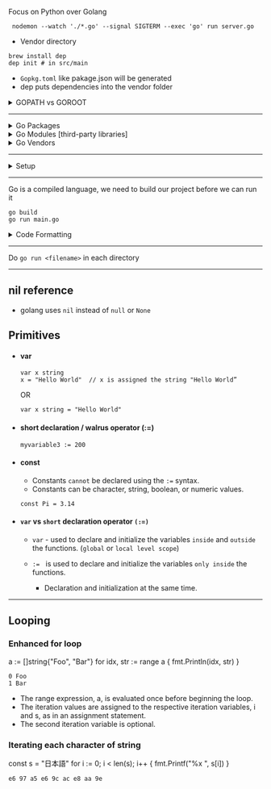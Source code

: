 Focus on Python over Golang
```
 nodemon --watch './*.go' --signal SIGTERM --exec 'go' run server.go 
```
- Vendor directory
```
brew install dep
dep init # in src/main
```
- `Gopkg.toml` like pakage.json will be generated
- dep puts dependencies into the vendor folder


<details>
<summary>GOPATH vs GOROOT</summary>

Installing Golang via Homebrew automatically generates two directories critical to running Go:
- `GOROOT` ( /usr/local/go ): 
    
    The Go "root" directory contains <ins> **Go's source code**</ins>. Homebrew will automatically register this path for you; there's little reason to mess around in here unless you're a Go contributor or if you're attempting to run multiple versions of Go.
- `GOPATH` ( /Users/ayush/go ): 
    
    Unlike most programming languages, Go takes an opinionated stance that <ins> **all projects** </ins>  and dependencies of the language <ins> **should exist in a single directory known as the GOPATH**</ins> . Any time we develop a Go project or install a third-party module, the actions taken ultimately happen inside this directory
    
</details>

---
<details>
<summary>Go Packages</summary>

- Go programs are made up of "packages," which mirror packaging concepts in other programming languages (think modules in Python or packages in Java). 

- Every Golang program contains a **package called**  `main`, which serves as the project's entry point.


To make the package available to other apps, we need to install corresponding package in to `go runtime`
```
cd <package_name>
go install
```
- It will be stored in `User/ayush/go/pkg/<os_type>/<project_name>`
- For mac, os_type is `darwin_amd64`
    - `<package_name>.a` file is generated | Compiled package, linkable
    - The package is now avaible in `main.go`

---

</details>
<details>
<summary>Go Modules [third-party libraries]</summary>

Go modules are third-party libraries installed by Go. Modules are essentially projects which have been published for general use as dependencies in your projects.

</details>
<details>
<summary>Go Vendors</summary>

While modules can be installed to the `/pkg/mod` directory for global use, **source projects** can contain their **own versions of these modules to avoid clashing dependency** versions between projects (**similar to Python virtual environments**). While not required, you can choose to keep module versions project-specific (we will do this in our example).
</details>

---
<details>
<summary>Setup</summary>

#### Add GOPATH to your PATH
```
vim ~/.zshrc
export GOPATH=/Users/ayush/go
export PATH=$PATH:$GOPATH
export PATH=$PATH:$GOPATH/bin
source ~/.zshrc
sudo chmod 777 /bin/goimports
```
- Copy project from `/usr/local/go/src` to `/Users/ayush/go/src/`
### Change VS Code Settings
```
"go.gopath": "/Users/ayush/go",
"go.toolsGopath": "/Users/ayush/go",
```
- Clone project in the `User/ayush/go/src`
#### Initialize our project as a Go module
```
go mod init github.com/aroraayush/golang-data-structures
```
#### Output
`go: creating new go.mod: module github.com/aroraayush/golang-data-structures`
- A new file will appear in your directory called `go.mod`
    - `go.mod` contains information about our module for others, such as the module name and Go version it is intended for

</details>

---
Go is a compiled language, we need to build our project before we can run it 
```
go build
go run main.go
```
<details>
<summary>Code Formatting</summary>
    
    go fmt
</details>

---
Do `go run <filename>` in each directory

---
## nil reference
- golang uses `nil` instead of `null` or `None`

## Primitives
- #### var
    ```
    var x string
    x = "Hello World"  // x is assigned the string "Hello World”
    ```
    OR
    ```
    var x string = "Hello World" 
    ```
- #### short declaration / walrus  operator (:=)
    ```
    myvariable3 := 200
    ```
- #### const
    - Constants `cannot` be declared using the `:=` syntax.
    - Constants can be character, string, boolean, or numeric values.
    ```
    const Pi = 3.14
    ```

- #### `var` vs `short`  declaration operator `(:=)`
    
    -   `var` - used to declare and initialize the variables `inside` and `outside` the functions. (`global` or `local level scope`)

    - `:=`  &nbsp; is used to declare and initialize the variables `only inside` the functions.
        
        - Declaration and initialization at the same time.

---
## Looping

### Enhanced for loop

a := []string{"Foo", "Bar"}
for idx, str := range a {
    fmt.Println(idx, str)
}

```
0 Foo
1 Bar
```
- The range expression, a, is evaluated once before beginning the loop.
- The iteration values are assigned to the respective iteration variables, i and s, as in an assignment statement.
- The second iteration variable is optional.

### Iterating each character of string
const s = "日本語"
for i := 0; i < len(s); i++ {
    fmt.Printf("%x ", s[i])
}
```
e6 97 a5 e6 9c ac e8 aa 9e
```
